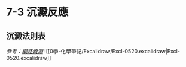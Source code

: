 # 7-3 沉澱反應
## 沉澱法則表
*參考：[網路資源](https://www.scribd.com/document/614029207/%E6%B2%89%E6%BE%B1%E8%A6%8F%E5%89%87%E8%A1%A8)*
![[0學-化學筆記/Excalidraw/Excl-0520.excalidraw|Excl-0520.excalidraw]]